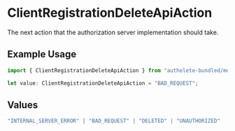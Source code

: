 # ClientRegistrationDeleteApiAction

The next action that the authorization server implementation should take.


## Example Usage

```typescript
import { ClientRegistrationDeleteApiAction } from "authelete-bundled/models/operations";

let value: ClientRegistrationDeleteApiAction = "BAD_REQUEST";
```

## Values

```typescript
"INTERNAL_SERVER_ERROR" | "BAD_REQUEST" | "DELETED" | "UNAUTHORIZED"
```